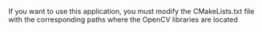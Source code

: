 If you want to use this application, you must modify the CMakeLists.txt file with the corresponding paths where the OpenCV libraries are located